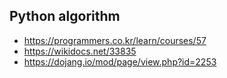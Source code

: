 ## Python algorithm
* https://programmers.co.kr/learn/courses/57 
* https://wikidocs.net/33835
* https://dojang.io/mod/page/view.php?id=2253
